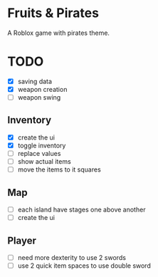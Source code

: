 # Fruits & Pirates

A Roblox game with pirates theme.


# TODO

- [x] saving data
- [x] weapon creation
- [ ] weapon swing

## Inventory
- [x] create the ui
- [x] toggle inventory
- [ ] replace values
- [ ] show actual items
- [ ] move the items to it squares

## Map
- [ ] each island have stages one above another
- [ ] create the ui

## Player
- [ ] need more dexterity to use 2 swords
- [ ] use 2 quick item spaces to use double sword
